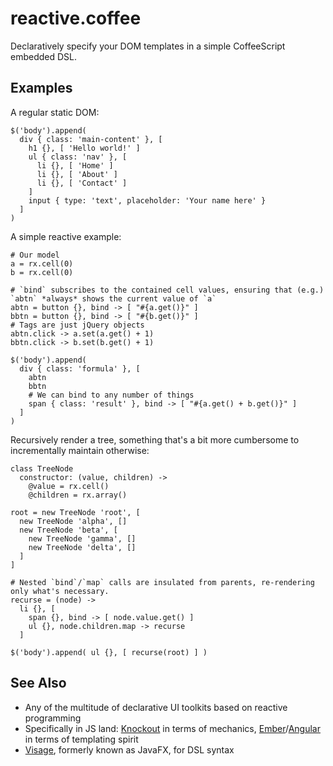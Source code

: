 reactive.coffee
===============

Declaratively specify your DOM templates in a simple CoffeeScript embedded DSL.

Examples
--------

A regular static DOM:

```
$('body').append(
  div { class: 'main-content' }, [
    h1 {}, [ 'Hello world!' ]
    ul { class: 'nav' }, [
      li {}, [ 'Home' ]
      li {}, [ 'About' ]
      li {}, [ 'Contact' ]
    ]
    input { type: 'text', placeholder: 'Your name here' }
  ]
)
```

A simple reactive example:

```
# Our model
a = rx.cell(0)
b = rx.cell(0)

# `bind` subscribes to the contained cell values, ensuring that (e.g.) `abtn` *always* shows the current value of `a`
abtn = button {}, bind -> [ "#{a.get()}" ]
bbtn = button {}, bind -> [ "#{b.get()}" ]
# Tags are just jQuery objects
abtn.click -> a.set(a.get() + 1)
bbtn.click -> b.set(b.get() + 1)

$('body').append(
  div { class: 'formula' }, [
    abtn
    bbtn
    # We can bind to any number of things
    span { class: 'result' }, bind -> [ "#{a.get() + b.get()}" ]
  ]
)
```

Recursively render a tree, something that's a bit more cumbersome to incrementally maintain otherwise:

```
class TreeNode
  constructor: (value, children) ->
    @value = rx.cell()
    @children = rx.array()

root = new TreeNode 'root', [
  new TreeNode 'alpha', []
  new TreeNode 'beta', [
    new TreeNode 'gamma', []
    new TreeNode 'delta', []
  ]
]

# Nested `bind`/`map` calls are insulated from parents, re-rendering only what's necessary.
recurse = (node) ->
  li {}, [
    span {}, bind -> [ node.value.get() ]
    ul {}, node.children.map -> recurse
  ]

$('body').append( ul {}, [ recurse(root) ] )
```

See Also
--------

- Any of the multitude of declarative UI toolkits based on reactive programming
- Specifically in JS land: [Knockout] in terms of mechanics, [Ember]/[Angular] in terms of templating spirit
- [Visage], formerly known as JavaFX, for DSL syntax

[Knockout]: //knockoutjs.com
[Ember]: //emberjs.com
[Angular]: //angularjs.org
[Visage]: //code.google.com/p/visage
